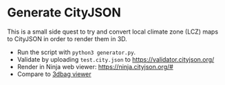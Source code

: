 # Generate CityJSON

This is a small side quest to try and convert local climate zone (LCZ) maps to CityJSON in order to render them in 3D.

- Run the script with `python3 generator.py`.
- Validate by uploading `test.city.json` to https://validator.cityjson.org/
- Render in Ninja web viewer: https://ninja.cityjson.org/#
- Compare to [3dbag viewer](https://3dbag.nl/en/viewer?rdx=125691.20342463444&rdy=485509.3760868434&ox=-1829.5717134937004&oy=2303.2675256783377&oz=-1508.918937586117&placeMarker=true)
